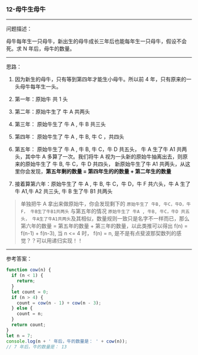 ### 12-母牛生母牛

---

问题描述：

母牛每年生一只母牛，新出生的母牛成长三年后也能每年生一只母牛，假设不会死。求 N 年后，母牛的数量。

---

思路：

1. 因为新生的母牛，只有等到第四年才能生小母牛。所以前 4 年，只有原来的一头母牛每年生一头。

2. 第一年：原始牛 共 1 头

3. 第二年：原始牛生了 牛 A 共两头

4. 第三年： 原始牛生了 牛 A , 牛 B 共三头

5. 第四年： 原始牛生了 牛 A , 牛 B, 牛 C ，共四头

6. 第五年： 原始牛生了 牛 A , 牛 B, 牛 C，牛 D 共五头， 牛 A 生了牛 A1 共两头，其中牛 A 多算了一次。我们将牛 A 视为一头新的原始牛抽离出去，则原来的原始牛生了 牛 B, 牛 C，牛 D 共四头， 新原始牛生了牛 A1 共两头，从这里你会发现，**第五年剩的数量 = 第四年生的的数量 + 第二年生的数量**

7. 接着算第六年：原始牛生了 牛 A , 牛 B, 牛 C，牛 D，牛 F 共六头，牛 A 生了牛 A1,牛 A2 共三头, 牛 B 生了牛 B1 共两头

> 单独把牛 A 拿出来做原始牛，你会发现剩下的 `原始牛生了 牛B, 牛C，牛D，牛F， 牛B生了牛B1共两头` 与第五年的情况 `原始牛生了 牛A , 牛B, 牛C，牛D 共五头， 牛A生了牛A1共两头`及其相似，数量规则一致只是名字不一样而已，那么 第六年的数量 = 第五年的数量 + 第三年的数量，以此类推可以得出 f(n) = f(n-1) + f(n-3), 当 n <= 4 时， f(n) = n, 是不是有点斐波那契数列的感觉？？可以用递归实现！！

---

参考答案：

```js
function cow(n) {
  if (n < 1) {
    return;
  }
  let count = 0;
  if (n > 4) {
    count = cow(n - 1) + cow(n - 3);
  } else {
    count = n;
  }
  return count;
}
let n = 7;
console.log(n + ' 年后，牛的数量是： ' + cow(n));
// 7 年后，牛的数量是： 13
```
